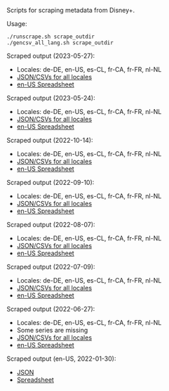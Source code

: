 Scripts for scraping metadata from Disney+.

Usage:

```
./runscrape.sh scrape_outdir
./gencsv_all_lang.sh scrape_outdir
```

Scraped output (2023-05-27):

- Locales: de-DE, en-US, es-CL, fr-CA, fr-FR, nl-NL
- [JSON/CSVs for all locales](https://drive.google.com/file/d/1hPMKYcz8SCdasmBE4UfB80QzNL6ohYtY/view?usp=sharing)
- [en-US Spreadsheet](https://docs.google.com/spreadsheets/d/1L4pBwOAa9QXQx6zhnrtkqITf1M65xRbbw3n2x6cWeMI/edit?usp=sharing)

Scraped output (2023-05-24):

- Locales: de-DE, en-US, es-CL, fr-CA, fr-FR, nl-NL
- [JSON/CSVs for all locales](https://drive.google.com/file/d/13ETsBlA_y_sHy7gUdRnpEqqftYmooXqy/view?usp=sharing)
- [en-US Spreadsheet](https://docs.google.com/spreadsheets/d/1Rd5B-TyfAIpx9ChhuIje6xlwilm-CB1uqMcrEOWZ6Mg/edit?usp=sharing) 

Scraped output (2022-10-14):

- Locales: de-DE, en-US, es-CL, fr-CA, fr-FR, nl-NL
- [JSON/CSVs for all locales](https://drive.google.com/file/d/1LTNYt8DiSov3D8AQh56syvEzmq3l6FBH/view?usp=sharing)
- [en-US Spreadsheet](https://docs.google.com/spreadsheets/d/1JMh5OPK8MLVyL9bUk39lN2A0A-jjI_QbSvHO4aBXB80/edit?usp=sharing)

Scraped output (2022-09-10):

- Locales: de-DE, en-US, es-CL, fr-CA, fr-FR, nl-NL
- [JSON/CSVs for all locales](https://drive.google.com/file/d/1aZrSjxisn_YOL30GSMVxDhbapyZaWSpb/view?usp=sharing)
- [en-US Spreadsheet](https://docs.google.com/spreadsheets/d/1X7hNw8fCgSD6HScdkaPoCDOpFAkNd6_RQYjBTEi00Qs/edit?usp=sharing)

Scraped output (2022-08-07):

- Locales: de-DE, en-US, es-CL, fr-CA, fr-FR, nl-NL
- [JSON/CSVs for all locales](https://drive.google.com/file/d/1nNBv1IFJrQAAyKgaUD-nU7wQGkBVcNGU/view?usp=sharing)
- [en-US Spreadsheet](https://docs.google.com/spreadsheets/d/1Xp7LkLFihrQck0yulAgjS0aoM7Pt3PkyIID5Kbzlmvo/edit?usp=sharing)

Scraped output (2022-07-09):
- Locales: de-DE, en-US, es-CL, fr-CA, fr-FR, nl-NL
- [JSON/CSVs for all locales](https://drive.google.com/file/d/1XFXy94Ekr76NtiUj4iQU_VF3qFr2uUph/view?usp=sharing)
- [en-US Spreadsheet](https://docs.google.com/spreadsheets/d/1j45A_hLvRBAQ06poayvEran5YzXVtJMdN_ytq8EC6R4/edit?usp=sharing)


Scraped output (2022-06-27):

- Locales: de-DE, en-US, es-CL, fr-CA, fr-FR, nl-NL
- Some series are missing
- [JSON/CSVs for all locales](https://drive.google.com/file/d/1fNH61zl_t89zRJfw48zkzT0PNDarNBuH/view?usp=sharing)
- [en-US Spreadsheet](https://docs.google.com/spreadsheets/d/1A01y1cFijAONLyOSQKp_MOawqMvNyulPH079LOVXegM/edit)


Scraped output (en-US, 2022-01-30):

- [JSON](https://drive.google.com/file/d/1fNH61zl_t89zRJfw48zkzT0PNDarNBuH/view?usp=sharing)
- [Spreadsheet](https://docs.google.com/spreadsheets/d/1A01y1cFijAONLyOSQKp_MOawqMvNyulPH079LOVXegM/edit)

